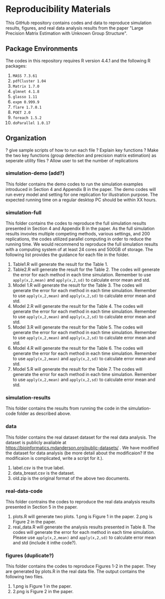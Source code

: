 # Reproducibility Materials

This GitHub repository contains codes and data to reproduce simulation results, figures, and real data analysis results from the paper "Large Precision Matrix Estimation with Unknown Group Structure".



## Package Environments

The codes in this repository requires R version 4.4.1 and the following R packages:

1. ```MASS 7.3.61```
2. ```pdfCluster 1.04```
3. ```Matrix 1.7.0```
4. ```glmnet 4.1.8```
5. ```glasso 1.11```
6. ```expm 0.999.9```
7. ```flare 1.7.0.1```
8. ```POET 2.0```
9. ```foreach 1.5.2```
10. ```doParallel 1.0.17```


## Organization

? give sample scripts of how to run each file
? Explain key functions
? Make the two key functions (group detection and precision matrix estimation) as seperate utility files
? Allow user to set the number of replications

### simulation-demo (add?) 

This folder contains the demo codes to run the simulation examples introduced in Section 4 and Appendix B in the paper. The demo codes will run every model and setting for one replication for illustration purpose. The expected running time on a regular desktop PC should be within XX hours. 

### simulation-full  

This folder contains the codes to reproduce the full simulation results presented in Section 4 and Appendix B in the paper. As the full simulation results invovles multiple competing methods, various settings, and 200 replications, the codes utilized  parallel computing in order to reduce the running time. We would recommend to reproduce the full simulation results with a computing system of at least 24 cores and 500GB of storage. The following list provides the guidance for each file in the folder.

1. Table1.R will generate the result for the Table 1.
2. Table2.R will generate the result for the Table 2. The codes will generate the error for each method in each time simulation. Remember to use ```apply(x,2,mean)``` and ```apply(x,2,sd)``` to calculate error mean and std.
3. Model 1.R will generate the result for the Table 3. The codes will generate the error for each method in each time simulation. Remember to use ```apply(x,2,mean)``` and ```apply(x,2,sd)``` to calculate error mean and std.
4. Model 2.R will generate the result for the Table 4. The codes will generate the error for each method in each time simulation. Remember to use ```apply(x,2,mean)``` and ```apply(x,2,sd)``` to calculate error mean and std.
5. Model 3.R will generate the result for the Table 5. The codes will generate the error for each method in each time simulation. Remember to use ```apply(x,2,mean)``` and ```apply(x,2,sd)``` to calculate error mean and std.
6. Model 4.R will generate the result for the Table 6. The codes will generate the error for each method in each time simulation. Remember to use ```apply(x,2,mean)``` and ```apply(x,2,sd)``` to calculate error mean and std.
7. Model 5.R will generate the result for the Table 7. The codes will generate the error for each method in each time simulation. Remember to use ```apply(x,2,mean)``` and ```apply(x,2,sd)``` to calculate error mean and std.



### simulation-results  

This folder contains the results from running the code in the simulation-code folder as described above. 


### data

This folder contains the real dataset dataset for the real data analysis. The dataset is publicly avaliable at  https://bioinformatics.mdanderson.org/public-datasets/ . We have modified the dataset for data analysis (be more detail about the modificaion? If the modificaion is complicated, write a script for it.).

1. label.csv is the true label.
2. data_breast.csv is the dataset.
3. old.zip is the original format of the above two documents.


### real-data-code  

This folder contrains the codes to reproduce the real data analysis results presented in Section 5 in the paper. 
1. plots.R will generate two plots. 1.png is Figure 1 in the paper. 2.png is Figure 2 in the paper.
2. real_data.R will generate the analysis results presented in Table 8. The codes will generate the error for each method in each time simulation. Please use ```apply(x,2,mean)``` and ```apply(x,2,sd)``` to calculate error mean and std (include it inthe code?).

### figures  (duplicate?)

This folder contains the codes to reproduce Figures 1-2 in the paper. They are generated by plots.R in the real data file. The output contains the following two files.

1. 1.png is Figure 1 in the paper.
2. 2.png is Figure 2 in the paper.
